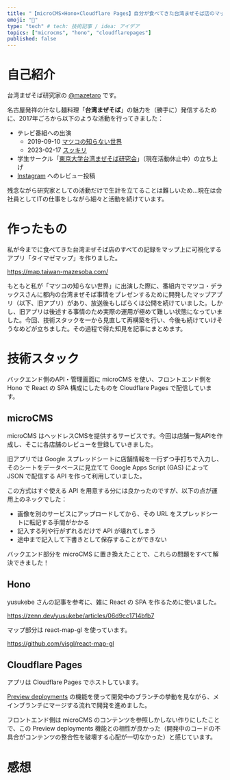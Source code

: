 ```yaml
---
title: "【microCMS×Hono×Cloudflare Pages】自分が食べてきた台湾まぜそば店のマップアプリを作る"
emoji: "🍜"
type: "tech" # tech: 技術記事 / idea: アイデア
topics: ["microcms", "hono", "cloudflarepages"]
published: false
---
```


# 自己紹介

台湾まぜそば研究家の [@mazetaro](https://zenn.dev/mazetaro) です。

名古屋発祥の汁なし麺料理「**台湾まぜそば**」の魅力を（勝手に）発信するために、2017年ごろから以下のような活動を行ってきました：

* テレビ番組への出演
  * 2019-09-10 [マツコの知らない世界](https://www.tbs.co.jp/matsuko-sekai/old/20190910.html)
  * 2023-02-17 [スッキリ](https://x.com/ntv_sukkiri/status/1626160713214627840)
* 学生サークル「[東京大学台湾まぜそば研究会](https://x.com/todai_taimaze)」（現在活動休止中）の立ち上げ
* [Instagram](https://www.instagram.com/taimaze.mazetaro/) へのレビュー投稿

残念ながら研究家としての活動だけで生計を立てることは難しいため…現在は会社員としてITの仕事をしながら細々と活動を続けています。

# 作ったもの

私が今までに食べてきた台湾まぜそば店のすべての記録をマップ上に可視化するアプリ「タイマゼマップ」を作りました。

https://map.taiwan-mazesoba.com/

<!-- TODO: ここに画像を貼る -->

もともと私が「マツコの知らない世界」に出演した際に、番組内でマツコ・デラックスさんに都内の台湾まぜそば事情をプレゼンするために開発したマップアプリ（以下、旧アプリ）があり、放送後もしばらくは公開を続けていました。しかし、旧アプリは後述する事情のため実際の運用が極めて難しい状態になっていました。今回、技術スタックを一から見直して再構築を行い、今後も続けていけそうなめどが立ちました。その過程で得た知見を記事にまとめます。

# 技術スタック

バックエンド側のAPI・管理画面に microCMS を使い、フロントエンド側を Hono で React の SPA 構成にしたものを Cloudflare Pages で配信しています。

## microCMS

microCMS はヘッドレスCMSを提供するサービスです。今回は店舗一覧APIを作成し、そこに各店舗のレビューを登録していきました。

<!-- TODO: ここに画像を貼る -->

旧アプリでは Google スプレッドシートに店舗情報を一行ずつ手打ちで入力し、そのシートをデータベースに見立てて Google Apps Script (GAS) によって JSON で配信する API を作って利用していました。

<!-- TODO: ここに画像を貼る -->

この方式はすぐ使える API を用意する分には良かったのですが、以下の点が運用上のネックでした：

* 画像を別のサービスにアップロードしてから、その URL をスプレッドシートに転記する手間がかかる
* 記入する列や行がずれるだけで API が壊れてしまう
* 途中まで記入して下書きとして保存することができない

バックエンド部分を microCMS に置き換えたことで、これらの問題をすべて解決できました！

## Hono

yusukebe さんの記事を参考に、雑に React の SPA を作るために使いました。

https://zenn.dev/yusukebe/articles/06d9cc1714bfb7

マップ部分は react-map-gl を使っています。

https://github.com/visgl/react-map-gl

## Cloudflare Pages

アプリは Cloudflare Pages でホストしています。

[Preview deployments](https://developers.cloudflare.com/pages/configuration/preview-deployments/) の機能を使って開発中のブランチの挙動を見ながら、メインブランチにマージする流れで開発を進めました。

フロントエンド側は microCMS のコンテンツを参照しかしない作りにしたことで、この Preview deployments 機能との相性が良かった（開発中のコードの不具合がコンテンツの整合性を破壊する心配が一切なかった）と感じています。

# 感想

